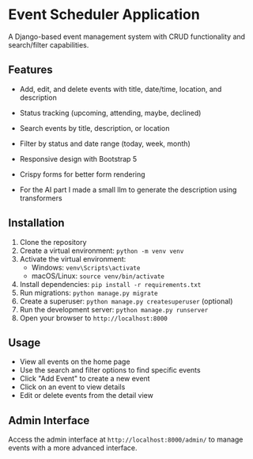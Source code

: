 # Event Scheduler Application

A Django-based event management system with CRUD functionality and search/filter capabilities.

## Features

- Add, edit, and delete events with title, date/time, location, and description
- Status tracking (upcoming, attending, maybe, declined)
- Search events by title, description, or location
- Filter by status and date range (today, week, month)
- Responsive design with Bootstrap 5
- Crispy forms for better form rendering

- For the AI part I made a small llm to generate the description using transformers

## Installation

1. Clone the repository
2. Create a virtual environment: `python -m venv venv`
3. Activate the virtual environment:
   - Windows: `venv\Scripts\activate`
   - macOS/Linux: `source venv/bin/activate`
4. Install dependencies: `pip install -r requirements.txt`
5. Run migrations: `python manage.py migrate`
6. Create a superuser: `python manage.py createsuperuser` (optional)
7. Run the development server: `python manage.py runserver`
8. Open your browser to `http://localhost:8000`

## Usage

- View all events on the home page
- Use the search and filter options to find specific events
- Click "Add Event" to create a new event
- Click on an event to view details
- Edit or delete events from the detail view

## Admin Interface

Access the admin interface at `http://localhost:8000/admin/` to manage events with a more advanced interface.
